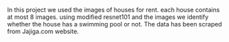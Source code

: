 In this project we used the images of houses for rent. each house contains at most 8 images. using modified resnet101 and the images we identify whether the house has a swimming pool or not.
The data has been scraped from Jajiga.com website.
